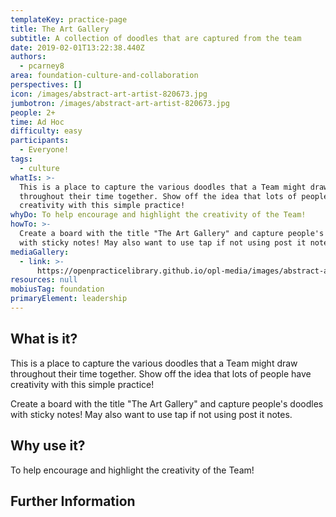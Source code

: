 ```yaml
---
templateKey: practice-page
title: The Art Gallery
subtitle: A collection of doodles that are captured from the team
date: 2019-02-01T13:22:38.440Z
authors:
  - pcarney8
area: foundation-culture-and-collaboration
perspectives: []
icon: /images/abstract-art-artist-820673.jpg
jumbotron: /images/abstract-art-artist-820673.jpg
people: 2+
time: Ad Hoc
difficulty: easy
participants:
  - Everyone!
tags:
  - culture
whatIs: >-
  This is a place to capture the various doodles that a Team might draw
  throughout their time together. Show off the idea that lots of people have
  creativity with this simple practice!
whyDo: To help encourage and highlight the creativity of the Team!
howTo: >-
  Create a board with the title "The Art Gallery" and capture people's doodles
  with sticky notes! May also want to use tap if not using post it notes.
mediaGallery:
  - link: >-
      https://openpracticelibrary.github.io/opl-media/images/abstract-art-artist-820673.jpg
resources: null
mobiusTag: foundation
primaryElement: leadership
---
```

## What is it?

This is a place to capture the various doodles that a Team might draw throughout their time together. Show off the idea that lots of people have creativity with this simple practice!

Create a board with the title "The Art Gallery" and capture people's doodles with sticky notes! May also want to use tap if not using post it notes.

## Why use it?

To help encourage and highlight the creativity of the Team!

## Further Information
